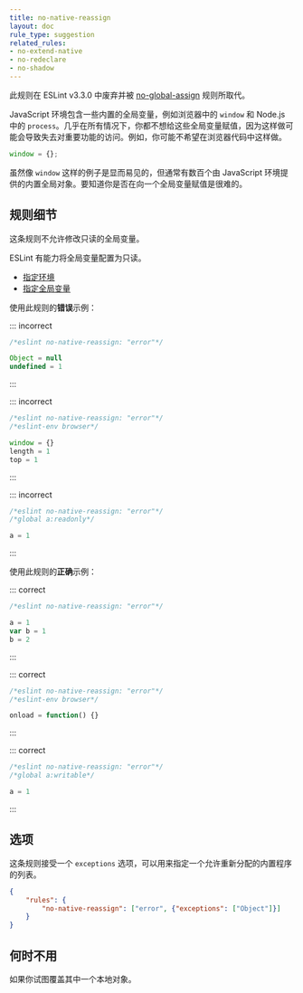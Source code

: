 ```yaml
---
title: no-native-reassign
layout: doc
rule_type: suggestion
related_rules:
- no-extend-native
- no-redeclare
- no-shadow
---
```


此规则在 ESLint v3.3.0 中废弃并被 [no-global-assign](no-global-assign) 规则所取代。

JavaScript 环境包含一些内置的全局变量，例如浏览器中的 `window` 和 Node.js 中的 `process`。几乎在所有情况下，你都不想给这些全局变量赋值，因为这样做可能会导致失去对重要功能的访问。例如，你可能不希望在浏览器代码中这样做。

```js
window = {};
```

虽然像 `window` 这样的例子是显而易见的，但通常有数百个由 JavaScript 环境提供的内置全局对象。要知道你是否在向一个全局变量赋值是很难的。

## 规则细节

这条规则不允许修改只读的全局变量。

ESLint 有能力将全局变量配置为只读。

* [指定环境](../user-guide/configuring#specifying-environments)
* [指定全局变量](../user-guide/configuring#specifying-globals)

使用此规则的**错误**示例：

::: incorrect

```js
/*eslint no-native-reassign: "error"*/

Object = null
undefined = 1
```

:::

::: incorrect

```js
/*eslint no-native-reassign: "error"*/
/*eslint-env browser*/

window = {}
length = 1
top = 1
```

:::

::: incorrect

```js
/*eslint no-native-reassign: "error"*/
/*global a:readonly*/

a = 1
```

:::

使用此规则的**正确**示例：

::: correct

```js
/*eslint no-native-reassign: "error"*/

a = 1
var b = 1
b = 2
```

:::

::: correct

```js
/*eslint no-native-reassign: "error"*/
/*eslint-env browser*/

onload = function() {}
```

:::

::: correct

```js
/*eslint no-native-reassign: "error"*/
/*global a:writable*/

a = 1
```

:::

## 选项

这条规则接受一个 `exceptions` 选项，可以用来指定一个允许重新分配的内置程序的列表。

```json
{
    "rules": {
        "no-native-reassign": ["error", {"exceptions": ["Object"]}]
    }
}
```

## 何时不用

如果你试图覆盖其中一个本地对象。
